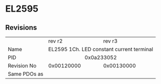# EL2595

## Revisions
<table>
<tr>
<td></td>
<td>rev r2</td>
<td>rev r3</td>
</tr>
<tr>
<td>Name</td>
<td colspan=2 align="center">EL2595 1Ch. LED constant current terminal</td>
</tr>
<tr>
<td>PID</td>
<td colspan=2 align="center">0x0a233052</td>
</tr>
<tr>
<td>Revision No</td>
<td>0x00120000</td>
<td>0x00130000</td>
</tr>
<tr>
<td>Same PDOs as</td>
<td colspan=2 align="center"></td>
</tr>
</table>
